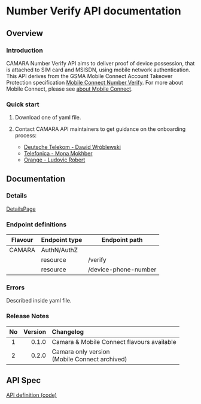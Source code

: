 # Number Verify API documentation

## Overview

### Introduction

CAMARA Number Verify API aims to deliver proof of device possession, that is attached to SIM card and MSISDN, using mobile network authentication. This API derives from the GSMA Mobile Connect Account Takeover Protection specification [Mobile Connect Number Verify](https://www.gsma.com/identity/wp-content/uploads/2022/12/IDY.54-Mobile-Connect-Verified-MSISDN-Definition-and-Technical-Requirements-1.0.pdf).  For more about Mobile Connect, please see [about Mobile Connect](https://mobileconnect.io/).

### Quick start

1. Download one of yaml file.
2. Contact CAMARA API maintainers to get guidance on the onboarding process:

   * [Deutsche Telekom - Dawid Wróblewski](https://github.com/DT-DawidWroblewski)
   * [Telefonica - Mona Mokhber](https://github.com/monamok)
   * [Orange - Ludovic Robert](https://github.com/bigludo7)
## Documentation

### Details

[DetailsPage](../../documentation/API_documentation/CAMARA/NUMBER_VERIFICATION_API.md)

### Endpoint definitions

|Flavour|Endpoint type|Endpoint path|
|---|---|---|
|CAMARA|AuthN/AuthZ||
||resource|/verify|
||resource|/device-phone-number|

### Errors

Described inside yaml file.

### Release Notes

|No|Version|Changelog|
|:---:|---:|:---|
|1|0.1.0|Camara & Mobile Connect flavours available|
|2|0.2.0|Camara only version<br>(Mobile Connect archived)|

## API Spec

[API definition (code)](../../code/API_definitions/CAMARA/number_verification.yaml)
